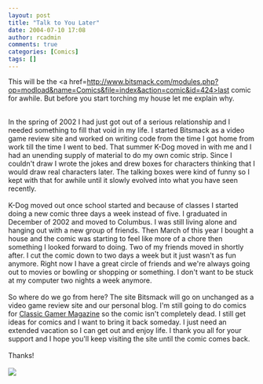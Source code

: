 ```yaml
---
layout: post
title: "Talk to You Later"
date: 2004-07-10 17:08
author: rcadmin
comments: true
categories: [Comics]
tags: []
---
```

This will be the <a href=http://www.bitsmack.com/modules.php?op=modload&name=Comics&file=index&action=comic&id=424>last comic</a> for awhile. But before you start torching my house let me explain why.
<br />

<br />
In the spring of 2002 I had just got out of a serious relationship and I needed something to fill that void in my life. I started Bitsmack as a video game review site and worked on writing code from the time I got home from work till the time I went to bed. That summer K-Dog moved in with me and I had an unending supply of material to do my own comic strip. Since I couldn't draw I wrote the jokes and drew boxes for characters thinking that I would draw real characters later. The talking boxes were kind of funny so I kept with that for awhile until it slowly evolved into what you have seen recently. 
<br />

<br />
K-Dog moved out once school started and because of classes I started doing a new comic three days a week instead of five. I graduated in December of 2002 and moved to Columbus. I was still living alone and hanging out with a new group of friends. Then March of this year I bought a house and the comic was starting to feel like more of a chore then something I looked forward to doing. Two of my friends moved in shortly after. I cut the comic down to two days a week but it just wasn't as fun anymore. Right now I have a great circle of friends and we're always going out to movies or bowling or shopping or something. I don't want to be stuck at my computer two nights a week anymore. 
<br />

<br />
So where do we go from here? The site Bitsmack will go on unchanged as a video game review site and our personal blog. I'm still going to do comics for <a href=http://www.classicgamer.com/>Classic Gamer Magazine</a> so the comic isn't completely dead. I still get ideas for comics and I want to bring it back someday. I just need an extended vacation so I can get out and enjoy life. I thank you all for your support and I hope you'll keep visiting the site until the comic comes back.
<br />

<br />
Thanks!<Br><br><!--more--><img src='/wp/wp-content/comics/20040710.png' alt'' />
